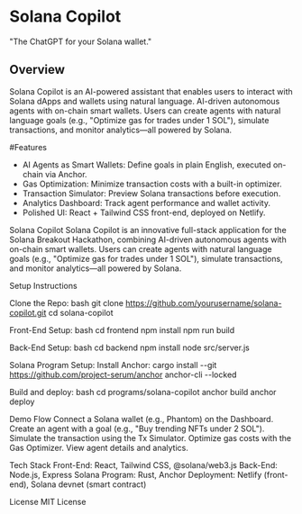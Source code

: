 # Solana Copilot

"The ChatGPT for your Solana wallet."

## Overview
Solana Copilot is an AI-powered assistant that enables users to interact with Solana dApps and wallets using natural language. AI-driven autonomous agents with on-chain smart wallets. Users can create agents with natural language goals (e.g., "Optimize gas for trades under 1 SOL"), simulate transactions, and monitor analytics—all powered by Solana.

#Features
- AI Agents as Smart Wallets: Define goals in plain English, executed on-chain via Anchor.
- Gas Optimization: Minimize transaction costs with a built-in optimizer.
- Transaction Simulator: Preview Solana transactions before execution.
- Analytics Dashboard: Track agent performance and wallet activity.
- Polished UI: React + Tailwind CSS front-end, deployed on Netlify.


Solana Copilot
Solana Copilot is an innovative full-stack application for the Solana Breakout Hackathon, combining AI-driven autonomous agents with on-chain smart wallets. Users can create agents with natural language goals (e.g., "Optimize gas for trades under 1 SOL"), simulate transactions, and monitor analytics—all powered by Solana.


Setup Instructions

Clone the Repo:
bash
git clone https://github.com/yourusername/solana-copilot.git
cd solana-copilot

Front-End Setup:
bash
cd frontend
npm install
npm run build

Back-End Setup:
bash
cd backend
npm install
node src/server.js

Solana Program Setup:
Install Anchor: cargo install --git https://github.com/project-serum/anchor anchor-cli --locked

Build and deploy:
bash
cd programs/solana-copilot
anchor build
anchor deploy


Demo Flow
Connect a Solana wallet (e.g., Phantom) on the Dashboard.
Create an agent with a goal (e.g., "Buy trending NFTs under 2 SOL").
Simulate the transaction using the Tx Simulator.
Optimize gas costs with the Gas Optimizer.
View agent details and analytics.


Tech Stack
Front-End: React, Tailwind CSS, @solana/web3.js
Back-End: Node.js, Express
Solana Program: Rust, Anchor
Deployment: Netlify (front-end), Solana devnet (smart contract)


License
MIT License





